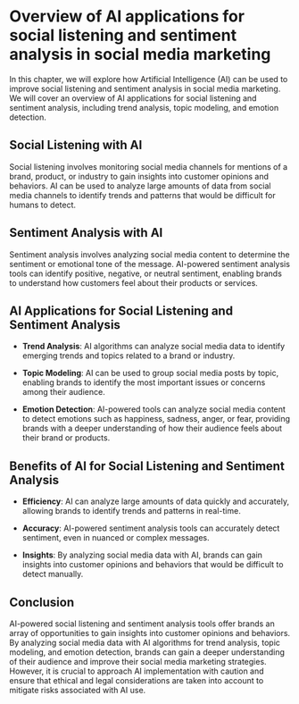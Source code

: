 Overview of AI applications for social listening and sentiment analysis in social media marketing
===========================================================================================================================================================================

In this chapter, we will explore how Artificial Intelligence (AI) can be used to improve social listening and sentiment analysis in social media marketing. We will cover an overview of AI applications for social listening and sentiment analysis, including trend analysis, topic modeling, and emotion detection.

Social Listening with AI
------------------------

Social listening involves monitoring social media channels for mentions of a brand, product, or industry to gain insights into customer opinions and behaviors. AI can be used to analyze large amounts of data from social media channels to identify trends and patterns that would be difficult for humans to detect.

Sentiment Analysis with AI
--------------------------

Sentiment analysis involves analyzing social media content to determine the sentiment or emotional tone of the message. AI-powered sentiment analysis tools can identify positive, negative, or neutral sentiment, enabling brands to understand how customers feel about their products or services.

AI Applications for Social Listening and Sentiment Analysis
-----------------------------------------------------------

* **Trend Analysis**: AI algorithms can analyze social media data to identify emerging trends and topics related to a brand or industry.

* **Topic Modeling**: AI can be used to group social media posts by topic, enabling brands to identify the most important issues or concerns among their audience.

* **Emotion Detection**: AI-powered tools can analyze social media content to detect emotions such as happiness, sadness, anger, or fear, providing brands with a deeper understanding of how their audience feels about their brand or products.

Benefits of AI for Social Listening and Sentiment Analysis
----------------------------------------------------------

* **Efficiency**: AI can analyze large amounts of data quickly and accurately, allowing brands to identify trends and patterns in real-time.

* **Accuracy**: AI-powered sentiment analysis tools can accurately detect sentiment, even in nuanced or complex messages.

* **Insights**: By analyzing social media data with AI, brands can gain insights into customer opinions and behaviors that would be difficult to detect manually.

Conclusion
----------

AI-powered social listening and sentiment analysis tools offer brands an array of opportunities to gain insights into customer opinions and behaviors. By analyzing social media data with AI algorithms for trend analysis, topic modeling, and emotion detection, brands can gain a deeper understanding of their audience and improve their social media marketing strategies. However, it is crucial to approach AI implementation with caution and ensure that ethical and legal considerations are taken into account to mitigate risks associated with AI use.
